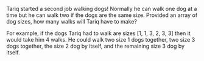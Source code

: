 Tariq started a second job walking dogs! 
Normally he can walk one dog at a time but he can walk two if the dogs are the same size. 
Provided an array of dog sizes, how many walks will Tariq have to make?

For example, if the dogs Tariq had to walk are sizes [1, 1, 3, 2, 3, 3] then it would take him 4 walks. He could walk 
two size 1 dogs together, two size 3 dogs together, the size 2 dog by itself, and the remaining size 3 dog by itself.
